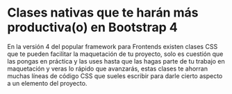 # Clases nativas que te harán más productiva(o) en Bootstrap 4
En la versión 4 del popular framework para Frontends existen clases CSS que te pueden facilitar la maquetación de tu proyecto, solo es cuestión que las pongas en práctica y las uses hasta que las hagas parte de tu trabajo en maquetación y veras lo rápido que avanzarás, estas clases te ahorran muchas líneas de código CSS que sueles escribir para darle cierto aspecto a un elemento del proyecto.
